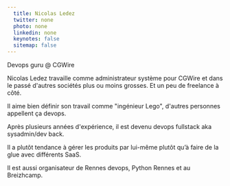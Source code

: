 ```yaml
---
  title: Nicolas Ledez
  twitter: none
  photo: none
  linkedin: none
  keynotes: false
  sitemap: false
---
```

Devops guru @ CGWire

Nicolas Ledez travaille comme administrateur système pour CGWire et dans le passé d'autres sociétés plus ou moins grosses. Et un peu de freelance à côté.

Il aime bien définir son travail comme "ingénieur Lego", d'autres personnes appellent ça devops.

Après plusieurs années d'expérience, il est devenu devops fullstack aka sysadmin/dev back.

Il a plutôt tendance à gérer les produits par lui-même plutôt qu’à faire de la glue avec différents SaaS.

Il est aussi organisateur de Rennes devops, Python Rennes et au Breizhcamp.
